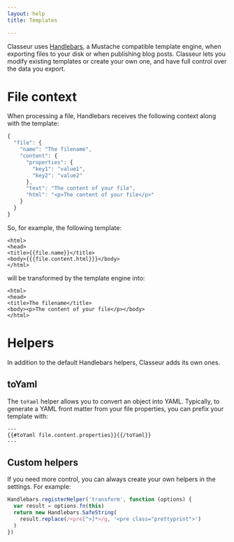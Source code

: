```yaml
---
layout: help
title: Templates

---
```


Classeur uses [Handlebars](http://handlebarsjs.com/), a Mustache compatible template engine, when exporting files to your disk or when publishing blog posts. Classeur lets you modify existing templates or create your own one, and have full control over the data you export.


# File context

When processing a file, Handlebars receives the following context along with the template:

```javascript
{
  "file": {
    "name": "The filename",
    "content": {
      "properties": {
        "key1": "value1",
        "key2": "value2"
      },
      "text": "The content of your file",
      "html": "<p>The content of your file</p>"
    }
  }
}
```

So, for example, the following template:

```
<html>
<head>
<title>{{file.name}}</title>
<body>{{{file.content.html}}}</body>
</html>
```

will be transformed by the template engine into:

```
<html>
<head>
<title>The filename</title>
<body><p>The content of your file</p></body>
</html>
```


# Helpers

In addition to the default Handlebars helpers, Classeur adds its own ones.

## toYaml

The `toYaml` helper allows you to convert an object into YAML. Typically, to generate a YAML front matter from your file properties, you can prefix your template with:

```
---
{{#toYaml file.content.properties}}{{/toYaml}}
---
```


## Custom helpers

If you need more control, you can always create your own helpers in the settings. For example:

```javascript
Handlebars.registerHelper('transform', function (options) {
  var result = options.fn(this)
  return new Handlebars.SafeString(
    result.replace(/<pre[^>]*>/g, '<pre class="prettyprint">')
  )
})
```



